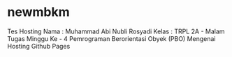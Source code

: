 # newmbkm
Tes Hosting
Nama : Muhammad Abi Nubli Rosyadi
Kelas : TRPL 2A - Malam
Tugas Minggu Ke - 4 Pemrograman Berorientasi Obyek (PBO) Mengenai Hosting Github Pages

